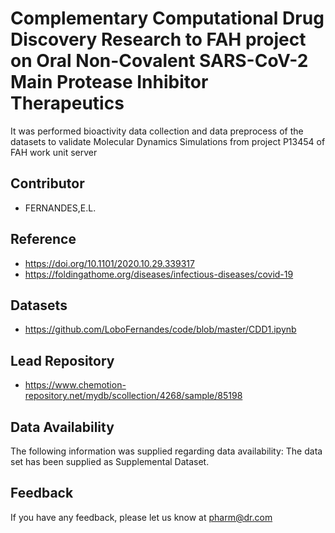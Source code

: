 
# Complementary Computational Drug Discovery Research to FAH project on Oral Non-Covalent SARS-CoV-2 Main Protease Inhibitor Therapeutics

It was performed bioactivity data collection and data preprocess 
of the datasets to validate Molecular Dynamics Simulations from project P13454 of FAH work unit server

## Contributor

- FERNANDES,E.L.

## Reference

 -  https://doi.org/10.1101/2020.10.29.339317
 -  https://foldingathome.org/diseases/infectious-diseases/covid-19
 
 
## Datasets
 -  https://github.com/LoboFernandes/code/blob/master/CDD1.ipynb
 
 
## Lead Repository
 -  https://www.chemotion-repository.net/mydb/scollection/4268/sample/85198 


## Data Availability
The following information was supplied regarding data availability:
The data set has been supplied as Supplemental Dataset.


## Feedback

If you have any feedback, please let us know at pharm@dr.com
